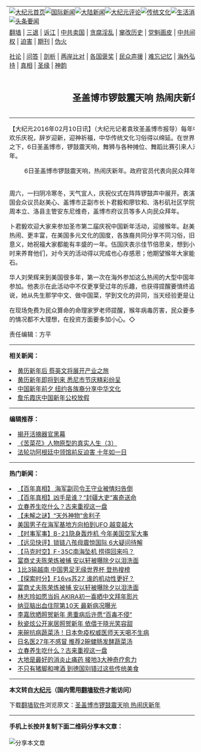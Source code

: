 <a name="1" id="1" target="_blank"></a><span id="1"></span>
<table align=center border="0"><tr><td colspan="2" VALIGN=TOP><a href="https://github.com/eltbxu3452/djy/blob/master/gb/nf1351518.md#1"><img src="https://raw.githubusercontent.com/eltbxu3452/www/master/t/djy/1.jpg" title="大纪元首页" alt="大纪元首页"></a><a href="https://github.com/eltbxu3452/djy/blob/master/gb/n24hr.md#1"><img src="https://raw.githubusercontent.com/eltbxu3452/www/master/t/djy/3.jpg" title="国际新闻" alt="国际新闻"></a><a href="https://github.com/eltbxu3452/djy/blob/master/gb/nsc413.md#1"><img src="https://raw.githubusercontent.com/eltbxu3452/www/master/t/djy/4.jpg" title="大陆新闻" alt="大陆新闻"></a><a href="https://github.com/eltbxu3452/djy/blob/master/gb/news392.md#1"><img src="https://raw.githubusercontent.com/eltbxu3452/www/master/t/djy/5.jpg" title="大纪元评论" alt="大纪元评论"></a><a href="https://github.com/eltbxu3452/djy/blob/master/gb/news2007.md#1"><img src="https://raw.githubusercontent.com/eltbxu3452/www/master/t/djy/6.jpg" title="传统文化" alt="传统文化"></a><a href="https://github.com/eltbxu3452/djy/blob/master/gb/news2008.md#1"><img src="https://raw.githubusercontent.com/eltbxu3452/www/master/t/djy/7.jpg" title="生活消费" alt="生活消费"></a><a href="https://github.com/eltbxu3452/djy/blob/master/gb/ncyule.md#1"><img src="https://raw.githubusercontent.com/eltbxu3452/www/master/t/djy/8.jpg" title="娱乐休闲" alt="娱乐休闲"></a><a href="https://github.com/eltbxu3452/djy/blob/master/gb/nsc1002.md#1"><img src="https://raw.githubusercontent.com/eltbxu3452/www/master/t/djy/9.jpg" title="健康" alt="健康"></a><a href="https://github.com/eltbxu3452/djy/blob/master/gb/nf6092.md#1"><img src="https://raw.githubusercontent.com/eltbxu3452/www/master/t/djy/10a.jpg" title="独家" alt="独家"></a><a href="https://github.com/eltbxu3452/djy/blob/master/gb/nf4514.md#1"><img src="https://raw.githubusercontent.com/eltbxu3452/www/master/t/djy/12a.jpg" title="头条要闻" alt="头条要闻"></a></td></tr>
<tr><td colspan="2" VALIGN=TOP><a target="_blank" href="https://github.com/eltbxu3452/www/blob/master/README.md?zsrh#1">翻墙</a> | <a target="_blank" href="https://github.com/eltbxu3452/djy/blob/master/gb/nf5657.md#1">三退</a> | <a target="_blank" href="https://github.com/eltbxu3452/djy/blob/master/gb/nf6124.md#1">诉江</a> | <a target="_blank" href="https://github.com/eltbxu3452/djy/blob/master/gb/nf1176117.md#1">中共卖国</a> | <a target="_blank" href="https://github.com/eltbxu3452/djy/blob/master/gb/nf5773.md#1">贪腐淫乱</a> | <a target="_blank" href="https://github.com/eltbxu3452/djy/blob/master/gb/nf1176115.md#1">窜改历史</a> | <a target="_blank" href="https://github.com/eltbxu3452/djy/blob/master/gb/nf1176107.md#1">党魁画皮</a> | <a target="_blank" href="https://github.com/eltbxu3452/djy/blob/master/gb/nf1320400.md#1">中共间谍</a> | <a target="_blank" href="https://github.com/eltbxu3452/djy/blob/master/gb/nf1176114.md#1">破坏传统</a> | <a target="_blank" href="https://github.com/eltbxu3452/ntdtv/blob/master/gb/prog447_1.md#1">恶贯满盈</a> | <a target="_blank" href="https://github.com/eltbxu3452/djy/blob/master/gb/ncid278.md#1">人权</a> | <a target="_blank" href="https://github.com/eltbxu3452/djy/blob/master/gb/nf1176111.md#1">迫害</a> | <a target="_blank" href="https://gitlab.com/szzdlab/mh-qikan/blob/master/README.md#1">期刊</a> | <a target="_blank" href="https://github.com/eltbxu3452/djy/blob/master/gb/nf5562.md#1">伪火</a></p><p><a target="_blank" href="https://github.com/eltbxu3452/djy/blob/master/gb/9p.md#1">社论</a> | <a target="_blank" href="https://github.com/eltbxu3452/djy/blob/master/gb/nf4378.md#1">问答</a> | <a target="_blank" href="https://github.com/eltbxu3452/djy/blob/master/gb/nf5792.md#1">剖析</a> | <a target="_blank" href="https://github.com/eltbxu3452/djy/blob/master/gb/nf5735.md#1">两岸比对</a> | <a target="_blank" href="https://github.com/eltbxu3452/djy/blob/master/gb/nf6119.md#1">各国褒奖</a> | <a target="_blank" href="https://github.com/eltbxu3452/djy/blob/master/gb/nf6120.md#1">民众声援</a> | <a target="_blank" href="https://github.com/eltbxu3452/djy/blob/master/gb/nf1188594.md#1">难忘记忆</a> | <a target="_blank" href="https://github.com/eltbxu3452/djy/blob/master/gb/nf3180.md#1">海外弘传</a> | <a target="_blank" href="https://github.com/eltbxu3452/djy/blob/master/gb/nf5410.md#1">万人上访</a> | <a target="_blank" href="https://github.com/eltbxu3452/www/blob/master/README.md?zsrh#1">平台首页</a> | <a target="_blank" href="https://github.com/eltbxu3452/djy/blob/master/gb/nf4386.md#1">支持</a> | <a target="_blank" href="https://github.com/eltbxu3452/djy/blob/master/gb/nf4389.md#1">真相</a> | <a target="_blank" href="https://github.com/eltbxu3452/djy/blob/master/gb/nf5790.md#1">圣缘</a> | <a target="_blank" href="https://github.com/eltbxu3452/djy/blob/master/gb/nf4786.md#1">神韵</a></td></tr>
<tr><td VALIGN=TOP width="626"><h2 align=center>圣盖博市锣鼓震天响 热闹庆新年</h2>

<h6></h6>
<hr>
	<p>【大纪元2016年02月10日讯】（大纪元记者袁玫<ahref="https://github.com/eltbxu3452/djy/blob/master/gb/tag/%E5%9C%A3%E7%9B%96%E5%8D%9A%E5%B8%82.md#1">圣盖博市</a>报导）每年<ahref="https://github.com/eltbxu3452/djy/blob/master/gb/tag/%E4%B8%AD%E5%9B%BD%E6%96%B0%E5%B9%B4.md#1">中国新年</a>，海外各地华人欢乐庆祝，辞岁迎新，迎神祈福，中华传统文化习俗得以绵延。在世界各国对华人新年日趋重视之下，6日<ahref="https://github.com/eltbxu3452/djy/blob/master/gb/tag/%E5%9C%A3%E7%9B%96%E5%8D%9A%E5%B8%82.md#1">圣盖博市</a>，锣鼓震天响，舞狮与各种摊位、舞蹈比赛引来人潮滚滚，大家热闹庆祝新年。<br />
	<figure id="attachment_7290025" aria-describedby="caption-attachment-7290025" style="width: 600px" class="wp-caption aligncenter"><ahref=" https://i.epochtimes.com/assets/uploads/2016/02/1602092134052700-600x337.jpg" target="_blank" rel="noreferrer noopener"></a><figcaption id="caption-attachment-7290025" class="wp-caption-text">6日圣盖博市锣鼓震天响，热闹庆新年。政府官员代表向民众拜年。（袁玫/大纪元）</figcaption></figure><br />周六，一扫阴冷寒冬，天气宜人，庆祝仪式在阵阵锣鼓声中展开。表演舞台上，政府官员代表，国会众议员赵美心、盖博市正副市长卜君毅和廖钦和、洛杉矶社区学院理事伍国庆、加州众议员周本立、洛县主管安东尼维奇，盖博市府议员等多人向民众拜年。</p>
<p>卜君毅欢迎大家来参加圣市第二届庆祝<ahref="https://github.com/eltbxu3452/djy/blob/master/gb/tag/%E4%B8%AD%E5%9B%BD%E6%96%B0%E5%B9%B4.md#1">中国新年</a>活动，迎接猴年。赵美心表示，今年庆祝活动更热闹、更丰富，在美国多元文化的国度，各族裔共同分享不同习俗，旧历年对华人家庭富含重要意义，她祝福大家都能有丰盛的一年。伍国庆表示佳节倍思亲，想到小时候父母整天工作十几小时来养育他们，对今天的活动得以完成也心存感恩；他期望猴年大家能重视“教育”这个传承基石。</p>
<p>华人刘荣辉来到美国很多年，第一次在海外参加这么热闹的大型中国年庆祝，并带同娇妻Jenny参加。他表示在此活动中不仅更享受过年的乐趣，也获得提醒要慎终追远，不忘来时地。Jenny说，她从先生那学中文、做中国菜，学到文化的异同，当天经验更是让她难以忘怀。</p>
<p>在现场免费为民众算命的命理家罗老师提醒，猴年病毒厉害，民众要多注意健康，今年经济就业的情况都不大理想，在投资方面要多加小心。◇</p>
<p>责任编辑：方平</p>
	
<hr>


<strong>相关新闻：</strong>
<li><a href="https://github.com/eltbxu3452/djy/blob/master/gb/16/2/3/n4632418.md#1">黄历新年后  蔡英文将展开产业之旅</a></li>
<li><a href="https://github.com/eltbxu3452/djy/blob/master/gb/16/2/4/n4633008.md#1">黄历新年即将到来 悉尼市节庆精彩纷呈</a></li>
<li><a href="https://github.com/eltbxu3452/djy/blob/master/gb/16/2/4/n4633478.md#1">中国新年前夕 纽约各族裔分享中华文化</a></li>
<li><a href="https://github.com/eltbxu3452/djy/blob/master/gb/16/2/8/n4636071.md#1">詹乐霞庆中国新年公校放假</a></li>
<hr>


<strong>编辑推荐：</strong>
<li><a href="https://github.com/upjkzu3674/djy/blob/master/gb/10/4/19/n2881569.md?dfh#1" target="_blank">揭开活摘器官黑幕</a></li><li><a href="https://github.com/tsiac2612/djy/blob/master/gb/18/1/10/n10045322.md#1" target="_blank">《苦菜花》人物原型的真实人生（3）</a></li><li><a href="https://github.com/tsiac2612/djy/blob/master/gb/19/7/22/n11402499.md#1" target="_blank">法轮功阿根廷中领馆前反迫害 十年如一日</a></li>
<hr>

<strong>热门新闻：</strong>
<li><a href="https://github.com/eltbxu3452/djy/blob/master/gb/22/1/27/n13534406.md#1">【百年真相】 海军副司令王守业被情妇告倒</a></li>
<li><a href="https://github.com/eltbxu3452/djy/blob/master/gb/22/1/18/n13513761.md#1">【百年真相】凶手是谁？“封疆大吏”离奇送命</a></li>
<li><a href="https://github.com/eltbxu3452/djy/blob/master/gb/22/1/28/n13536059.md#1">立春养生吃什么？古来重视这一盘</a></li>
<li><a href="https://github.com/eltbxu3452/djy/blob/master/gb/22/1/30/n13543055.md#1">【未解之谜】“天外神物”舍利子</a></li>
<li><a href="https://github.com/eltbxu3452/djy/blob/master/gb/22/1/29/n13538108.md#1">美国男子在海军基地方向拍到UFO 越变越大</a></li>
<li><a href="https://github.com/eltbxu3452/djy/blob/master/gb/22/2/3/n13551825.md#1">【时事军事】B-21隐身轰炸机 今年美国空军大事</a></li>
<li><a href="https://github.com/eltbxu3452/djy/blob/master/gb/22/2/2/n13551727.md#1">【远见快评】锁链八孩母震惊国际 6大疑问待解</a></li>
<li><a href="https://github.com/eltbxu3452/djy/blob/master/gb/22/2/3/n13553029.md#1">【马克时空】F-35C南海坠机 捞得回来吗？</a></li>
<li><a href="https://github.com/eltbxu3452/djy/blob/master/gb/22/1/31/n13545413.md#1">富商丈夫陈荣炼被捕 安以轩被曝除夕以泪洗面</a></li>
<li><a href="https://github.com/eltbxu3452/djy/blob/master/gb/22/2/1/n13547298.md#1">1比3输越南 中国男足无缘世界杯 登热搜榜</a></li>
<li><a href="https://github.com/eltbxu3452/djy/blob/master/gb/22/1/31/n13545226.md#1">【探索时分】F16vs苏27 谁的机动性更好？</a></li>
<li><a href="https://github.com/eltbxu3452/djy/blob/master/gb/22/1/31/n13545413.md#1">富商丈夫陈荣炼被捕 安以轩被曝除夕以泪洗面</a></li>
<li><a href="https://github.com/eltbxu3452/djy/blob/master/gb/22/2/2/n13548661.md#1">林志玲如愿当妈 AKIRA初一喜晒中文拜年影片</a></li>
<li><a href="https://github.com/eltbxu3452/djy/blob/master/gb/22/2/2/n13551253.md#1">纳豆脑出血住院第10天 最新病况曝光</a></li>
<li><a href="https://github.com/eltbxu3452/djy/blob/master/gb/22/2/2/n13551124.md#1">李嘉欣晒照贺新年 患重病后许愿“百毒不侵”</a></li>
<li><a href="https://github.com/eltbxu3452/djy/blob/master/gb/22/2/1/n13546016.md#1">秋瓷炫公开家居照贺新年 依偎于晓光笑容甜</a></li>
<li><a href="https://github.com/eltbxu3452/djy/blob/master/gb/22/1/29/n13538873.md#1">来碗抗病蔬菜汤！日本免疫权威医师天天喝不生病</a></li>
<li><a href="https://github.com/eltbxu3452/djy/blob/master/gb/22/1/29/n13539333.md#1">日名医27年不感冒 推荐2碗健肠发酵蔬菜汤</a></li>
<li><a href="https://github.com/eltbxu3452/djy/blob/master/gb/22/1/28/n13536059.md#1">立春养生吃什么？古来重视这一盘</a></li>
<li><a href="https://github.com/eltbxu3452/djy/blob/master/gb/22/1/27/n13532003.md#1">大地是最好的消炎止痛药 接地3大神奇疗愈力</a></li>
<li><a href="https://github.com/eltbxu3452/djy/blob/master/gb/22/1/31/n13545053.md#1">不只有猪脚和啤酒 到德国别错过这些传统美食</a></li>
<hr>

<strong>本文转自<a href="https://www.epochtimes.com">大纪元</a>（国内需用<a href="https://github.com/eltbxu3452/www/blob/master/README.md#8">翻墙软件</a>才能访问）</strong><p>下载<a href="https://github.com/eltbxu3452/www/blob/master/README.md#8">翻墙软件</a>浏览原文：<a href="https://www.epochtimes.com/gb/16/2/10/n4637257.htm">圣盖博市锣鼓震天响 热闹庆新年</a></p><hr>

<strong>手机上长按并复制下面二维码分享本文章：</strong><br><br><img src="https://chart.apis.google.com/chart?cht=qr&chs=240x240&choe=UTF-8&chld=M|2&chl=https://github.com/eltbxu3452/djy/blob/master/gb/16/2/10/n4637257.md%231" title="分享本文章"></td><td VALIGN=TOP><a href="https://github.com/eltbxu3452/djy/blob/master/gb/16/1/21/n4622075.md?dfh#1" target="_blank"><img src="https://raw.githubusercontent.com/eltbxu3452/djy/master/gb/300/wei-f1.jpg" title="中共的伪火骗局"  alt="中共的伪火骗局"></a><br><a href="https://github.com/eltbxu3452/www/blob/master/README.md?dfh#9" target="_blank"><img src="https://raw.githubusercontent.com/eltbxu3452/djy/master/gb/300/yong-h.jpg" title="永恒的见证"  alt="永恒的见证"></a><br><a href="https://github.com/eltbxu3452/djy/blob/master/gb/13/9/29/n3974789.md?dfh#1" target="_blank"><img src="https://raw.githubusercontent.com/eltbxu3452/djy/master/gb/300/shang-lnz.jpg" title="善良女子被中共投男牢"  alt="善良女子被中共投男牢"></a><br><a href="https://github.com/eltbxu3452/djy/blob/master/gb/16/3/16/n4663449.md?dfh#1" target="_blank"><img src="https://raw.githubusercontent.com/eltbxu3452/djy/master/gb/300/huo-z3.jpg" title="警卫目击活摘器官"  alt="警卫目击活摘器官"></a><br><a href="https://github.com/eltbxu3452/djy/blob/master/gb/16/8/7/n8177641.md?dfh#1" target="_blank"><img src="https://raw.githubusercontent.com/eltbxu3452/djy/master/gb/300/huo-z4.jpg" title="证人描述活摘恐怖"  alt="证人描述活摘恐怖"></a><br><a href="https://github.com/eltbxu3452/djy/blob/master/gb/10/4/19/n2881569.md?dfh#1" target="_blank"><img src="https://raw.githubusercontent.com/eltbxu3452/djy/master/gb/300/huo-z1.jpg" title="揭开活摘器官黑幕"  alt="揭开活摘器官黑幕"></a><br><a href="https://github.com/eltbxu3452/djy/blob/master/gb/10/11/7/n3077476.md?dfh#1" target="_blank"><img src="https://raw.githubusercontent.com/eltbxu3452/djy/master/gb/300/ma-ks.jpg" title="马克思的成魔之路"  alt="马克思的成魔之路"></a><br><a href="https://github.com/eltbxu3452/djy/blob/master/gb/14/6/9/n4173977.md?dfh#1" target="_blank"><img src="https://raw.githubusercontent.com/eltbxu3452/djy/master/gb/300/chang-zs.jpg" title="藏字石 蕴天机"  alt="藏字石 蕴天机"></a><br><a href="https://github.com/eltbxu3452/djy/blob/master/gb/18/5/10/n10381511.md?dfh#1" target="_blank"><img src="https://raw.githubusercontent.com/eltbxu3452/djy/master/gb/300/st1.jpg" title="关注三亿人三退"  alt="关注三亿人三退"></a><br><a href="https://github.com/eltbxu3452/djy/blob/master/gb/18/3/21/n10237682.md?dfh#1" target="_blank"><img src="https://raw.githubusercontent.com/eltbxu3452/djy/master/gb/300/jie-t.jpg" title="解体中共复兴中华"  alt="解体中共复兴中华"></a><br><a href="https://github.com/eltbxu3452/djy/blob/master/gb/9/2/9/n2422991.md?dfh#1" target="_blank"><img src="https://raw.githubusercontent.com/eltbxu3452/djy/master/gb/300/gao-zs.jpg" title="中共迫害良心律师"  alt="中共迫害良心律师"></a><br><a href="https://github.com/eltbxu3452/djy/blob/master/gb/18/12/9/n10900044.md?dfh#1" target="_blank"><img src="https://raw.githubusercontent.com/eltbxu3452/djy/master/gb/300/sj1.jpg" title="三百多万人举报江泽民"  alt="三百多万人举报江泽民"></a><br><a href="https://github.com/eltbxu3452/djy/blob/master/gb/18/8/28/n10672014.md?dfh#1" target="_blank"><img src="https://raw.githubusercontent.com/eltbxu3452/djy/master/gb/300/sj2.jpg" title="这些官员为何起诉江泽民"  alt="这些官员为何起诉江泽民"></a><br><a href="https://github.com/eltbxu3452/djy/blob/master/gb/8/12/18/n2367165.md?dfh#1" target="_blank"><img src="https://raw.githubusercontent.com/eltbxu3452/djy/master/gb/300/liangan.jpg" title="海峡两岸的强烈对比"  alt="海峡两岸的强烈对比"></a><br><a href="https://github.com/eltbxu3452/djy/blob/master/gb/15/12/10/n4593139.md?dfh#1" target="_blank"><img src="https://raw.githubusercontent.com/eltbxu3452/djy/master/gb/300/jia-ndzl.jpg" title="加拿大总理的贺信"  alt="加拿大总理的贺信"></a><br><a href="https://github.com/eltbxu3452/djy/blob/master/gb/11/6/17/n3289382.md?dfh#1" target="_blank"><img src="https://raw.githubusercontent.com/eltbxu3452/djy/master/gb/300/xiao-wd.jpg" title="探寻真相兼听则明"  alt="探寻真相兼听则明"></a><br><a href="https://github.com/eltbxu3452/djy/blob/master/gb/18/10/27/n10812623.md?dfh#1" target="_blank"><img src="https://raw.githubusercontent.com/eltbxu3452/djy/master/gb/300/yindu.jpg" title="印度媒体报道东方"  alt="印度媒体报道东方"></a><br><a href="https://github.com/eltbxu3452/djy/blob/master/gb/18/6/9/n10469652.md?dfh#1" target="_blank"><img src="https://raw.githubusercontent.com/eltbxu3452/djy/master/gb/300/xie-j.jpg" title="不一样的海外校园"  alt="不一样的海外校园"></a><br><a href="https://github.com/eltbxu3452/djy/blob/master/gb/7/4/5/n1669415.md?dfh#1" target="_blank"><img src="https://raw.githubusercontent.com/eltbxu3452/djy/master/gb/300/li-up.jpg" title="从大师到徒弟的传奇"  alt="从大师到徒弟的传奇"></a><br><a href="https://github.com/eltbxu3452/djy/blob/master/gb/17/5/26/n9191512.md?dfh#1" target="_blank"><img src="https://raw.githubusercontent.com/eltbxu3452/djy/master/gb/300/zfl2.jpg" title="亿万人与东方一本奇书"  alt="亿万人与东方一本奇书"></a><br><a href="https://github.com/eltbxu3452/djy/blob/master/gb/13/11/27/n4020290.md?dfh#1" target="_blank"><img src="https://raw.githubusercontent.com/eltbxu3452/djy/master/gb/300/zhen-h.jpg" title="大陆见不到的震撼场面"  alt="大陆见不到的震撼场面"></a><br><a href="https://github.com/eltbxu3452/djy/blob/master/gb/15/7/17/n4482910.md?dfh#1" target="_blank"><img src="https://raw.githubusercontent.com/eltbxu3452/djy/master/gb/300/dalu-sk.jpg" title="人心向善 大陆当初盛况"  alt="人心向善 大陆当初盛况"></a><br><a href="https://github.com/eltbxu3452/djy/blob/master/gb/19/1/5/n10955468.md?dfh#1" target="_blank"><img src="https://raw.githubusercontent.com/eltbxu3452/djy/master/gb/300/zfl1.jpg" title="追寻真理 这书讲什么"  alt="追寻真理 这书讲什么"></a><br><a href="https://github.com/eltbxu3452/www/blob/master/README.md?dfh#1" target="_blank"><img src="https://raw.githubusercontent.com/eltbxu3452/djy/master/gb/300/fq1.jpg" title="下载免费翻墙软件"  alt="下载免费翻墙软件"></a><br></td></tr></table>
